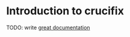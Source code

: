 # Introduction to crucifix

TODO: write [great documentation](http://jacobian.org/writing/what-to-write/)
